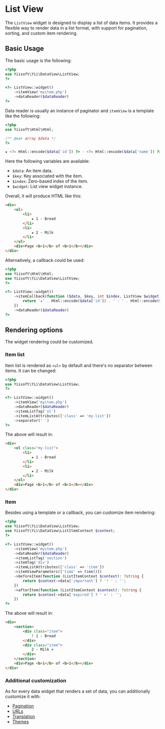 # List View

The `ListView` widget is designed to display a list of data items.
It provides a flexible way to render data in a list format,
with support for pagination, sorting, and custom item rendering.

## Basic Usage

The basic usage is the following:

```php
<?php
use Yiisoft\Yii\DataView\ListView;
?>

<?= ListView::widget()
    ->itemView('myitem.php')
    ->dataReader($dataReader)
?>
```

Data reader is usually an instance of paginator and `itemView` is a template like the following:


```php
<?php
use Yiisoft\Html\Html;

/** @var array $data */
?>

★ <?= Html::encode($data['id']) ?> - <?= Html::encode($data['name']) ?>
```

Here the following variables are available:

- `$data`: An item data.
- `$key`: Key associated with the item.
- `$index`: Zero-based index of the item.
- `$widget`: List view widget instance.

Overall, it will produce HTML like this:

```html
<div>
    <ul>
        <li>
            ★ 1 - Bread
        </li>
        <li>
            ★ 2 - Milk
        </li>
    </ul>
    <div>Page <b>1</b> of <b>1</b></div>
</div>
```

Alternatively, a callback could be used:

```php
<?php
use Yiisoft\Html\Html;
use Yiisoft\Yii\DataView\ListView;
?>

<?= ListView::widget()
    ->itemCallback(function ($data, $key, int $index, ListView $widget): string {
        return '★' . Html::encode($data['id']) . ' - ' . Html::encode($data['name']);
    })
    ->dataReader($dataReader)
?>
```

## Rendering options

The widget rendering could be customized.

### Item list

Item list is rendered as `<ul>` by default and there's no separator between items.
It can be changed:

```php
<?php
use Yiisoft\Yii\DataView\ListView;
?>

<?= ListView::widget()
    ->itemView('myitem.php')
    ->dataReader($dataReader)
    ->itemListTag('ol')
    ->itemListAttributes(['class' => 'my-list'])
    ->separator(' ')
?>
```

The above will result in:

```html
<div>
    <ol class="my-list">
        <li>
            ★ 1 - Bread
        </li> 
        <li>
            ★ 2 - Milk
        </li>
    </ol>
    <div>Page <b>1</b> of <b>1</b></div>
</div>
```

### Item

Besides using a template or a callback, you can customize item rendering:

```php
<?php
use Yiisoft\Yii\DataView\ListView;
use Yiisoft\Yii\DataView\ListItemContext $context;
?>

<?= ListView::widget()
    ->itemView('myitem.php')
    ->dataReader($dataReader)
    ->itemListTag('section')
    ->itemTag('div')
    ->itemListAttributes(['class' => 'item'])
    ->itemViewParameters(['time' => time()])
    ->beforeItem(function (ListItemContext $context): ?string {
        return $context->data['important'] ? '! ' : '';
    })
    ->afterItem(function (ListItemContext $context): ?string {
        return $context->data['expired'] ? ' ×' : '';
    })
?>
```

The above will result in:

```html
<div>
    <section>
        <div class="item">
            ! 1 - Bread
        </div> 
        <div class="item">
            2 - Milk ×
        </div>
    </section>
    <div>Page <b>1</b> of <b>1</b></div>
</div>
```

### Additional customization

As for every data widget that renders a set of data, you can additionally customize it with: 

- [Pagination](pagination.md)
- [URLs](urls.md)
- [Translation](translation.md)
- [Themes](themes.md)

